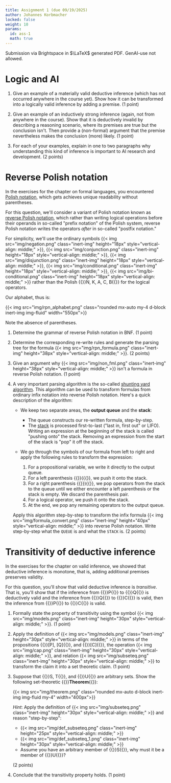 ```yaml
---
title: Assignment 1 (due 09/19/2025)
author: Johannes Korbmacher
locked: false
weight: 10
params: 
  id: ass-1
  math: true
---
```


Submission via Brightspace in $\LaTeX$ generated PDF. GenAI-use not allowed.

# Logic and AI

1. Give an example of a materially valid deductive inference (which has not
   occurred anywhere in the course yet). Show how it can be transformed into a logically valid inference by adding a premise. (1 point)

2. Give an example of an inductively strong inference (again, not from anywhere
   in the course). Show that it is deductively invalid by describing a
reasoning scenario, where its premises are true but the conclusion isn't. Then provide a (non-formal) argument that the premise nevertheless makes the conclusion (more) likely. (1 point)

3. For each of your examples, explain in one to two paragraphs why
   understanding this kind of inference is important to AI research and
development. (2 points)

# Reverse Polish notation

In the exercises for the chapter on formal languages, you encountered [Polish
notation](https://en.wikipedia.org/wiki/Polish_notation), which gets achieves
unique readability without parentheses. 

For this question, we'll consider a variant of Polish notation known as
[reverse Polish
notation](https://en.wikipedia.org/wiki/Reverse_Polish_notation), which rather
than writing logical operations before their operands in so-called "prefix
notation" of the Polish system, reverse Polish notation writes the operators
_after_ in so-called "postfix notation."

For simplicity, we'll use the ordinary symbols {{< img
src="img/negation.png" class="inert-img" height="18px" style="vertical-align: middle;" >}}, {{< img
src="img/conjunction.png" class="inert-img" height="18px" style="vertical-align: middle;" >}}, {{< img
src="img/disjunction.png" class="inert-img" height="18px" style="vertical-align: middle;" >}}, {{< img
src="img/conditional.png" class="inert-img" height="18px" style="vertical-align: middle;" >}},  {{< img
src="img/bi-conditional.png" class="inert-img" height="18px" style="vertical-align: middle;" >}}
rather than the Polish {{<excalifont>}}N, K, A, C, B{{</excalifont>}} for the logical operators. 

Our alphabet, thus is:

{{< img src="img/rpn_alphabet.png" class="rounded mx-auto my-4 d-block inert-img img-fluid" width="550px">}}

Note the absence of parentheses.

1. Determine the grammar of reverse Polish notation in BNF. (1 point)

2. Determine the corresponding re-write rules and generate the parsing tree for the formula {{< img
src="img/rpn_formula.png" class="inert-img" height="38px" style="vertical-align: middle;" >}}. (2 points)

3. Give an argument why {{< img
src="img/non_fml.png" class="inert-img" height="38px" style="vertical-align: middle;" >}} isn't a formula in reverse Polish notation. (1 point)

4. A very important parsing algorithm is the so-called [shunting yard
   algorithm](https://en.wikipedia.org/wiki/Shunting_yard_algorithm). This
algorithm can be used to transform formulas from ordinary infix notation into
reverse Polish notation. Here's a quick description of the algorithm:

    - We keep two separate areas, the **output queue** and the **stack**:

        - The queue constructs our re-written formula, step-by-step.
        - The [stack](https://en.wikipedia.org/wiki/Stack_(abstract_data_type))
        is processed first-to-last ("last in, first out" or LIFO). Writing an
        expression at the beginning of the stack is called "pushing onto" the
        stack. Removing an expression from the start of the stack is "pop" it
        off the stack.
    - We go through the symbols of our formula from left to right and apply the following rules to transform the expression:
      1. For a propositional variable, we write it directly to the output queue.
      2. For a left parenthesis {{<excalifont>}}({{</excalifont>}}, we push it onto the stack.
      3. For a right parenthesis {{<excalifont>}}){{</excalifont>}}, we pop operators from the stack to the queue until we either encounter a left parenthesis or the stack is empty. We discard the parenthesis pair.
      4. For a logical operator, we push it onto the stack.
      5. At the end, we pop any remaining operators to the output queue.

    Apply this algorithm step-by-step to transform the infix formula {{< img
src="img/formula_convert.png" class="inert-img" height="40px" style="vertical-align: middle;" >}} into reverse Polish notation. Write step-by-step what the ```QUEUE``` is and what the ```STACK``` is. (2 points)

# Transitivity of deductive inference

In the exercises for the chapter on valid inference, we showed that deductive
inference is monotone, that is, adding additional premises preserves validity.

For this question, you'll show that valid deductive inference is _transitive_.
That is, you'll show that if the inference from
{{<excalifont>}}P{{</excalifont>}} to {{<excalifont>}}Q{{</excalifont>}} is
deductively valid and the inference from {{<excalifont>}}Q{{</excalifont>}} to
{{<excalifont>}}C{{</excalifont>}} is valid, then the inference from
{{<excalifont>}}P{{</excalifont>}} to {{<excalifont>}}C{{</excalifont>}} is
valid.

1. Formally state the property of transitivity using the symbol {{< img src="img/models.png" class="inert-img" height="30px" style="vertical-align: middle;" >}}. (1 point)

2. Apply the definition of {{< img src="img/models.png" class="inert-img"
   height="30px" style="vertical-align: middle;" >}} in terms of the
propositions {{<excalifont>}}[P], [Q]{{</excalifont>}}, and {{<excalifont>}}[C]{{</excalifont>}}, the operation {{< img src="img/cap.png"
class="inert-img" height="30px" style="vertical-align: middle;" >}}, and
relation {{< img src="img/subseteq.png" class="inert-img" height="30px"
style="vertical-align: middle;" >}} to transform the claim it into a set
theoretic claim. (1 point)

3. Suppose that {{<excalifont>}}S, T{{</excalifont>}}, and {{<excalifont>}}U{{</excalifont>}} are arbitrary sets. Show
   the following set-theoretic {{<excalifont>}}<strong>Theorem</strong>{{</excalifont>}}:

   {{< img src="img/theorem.png" class="rounded mx-auto d-block inert-img img-fluid my-4" width="400px">}}

   _Hint_: Apply the definition of 
      {{< img src="img/subseteq.png" class="inert-img" height="30px" style="vertical-align: middle;" >}} and reason "step-by-step":
   
     - {{< img src="img/def_subseteq.png" class="inert-img" height="25px" style="vertical-align: middle;" >}} 
     - {{< img src="img/def_subseteq_1.png" class="inert-img" height="30px" style="vertical-align: middle;" >}} 
      - Assume you have an arbitrary member of {{<excalifont>}}S{{</excalifont>}}, why must it be a member of {{<excalifont>}}U{{</excalifont>}}?


      (2 points)


4. Conclude that the transitivity property holds. (1 point)


